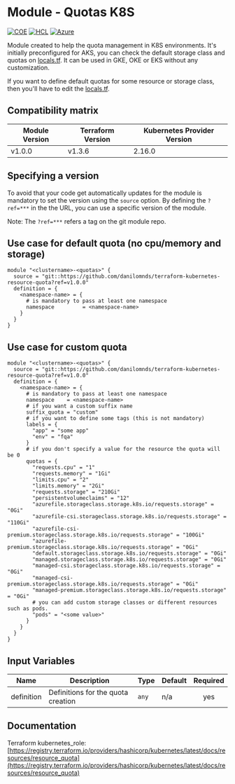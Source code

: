 # Module - Quotas K8S
[![COE](https://img.shields.io/badge/Created%20By-CCoE-blue)]()
[![HCL](https://img.shields.io/badge/language-HCL-blueviolet)](https://www.terraform.io/)
[![Azure](https://img.shields.io/badge/provider-Azure-blue)](https://registry.terraform.io/providers/hashicorp/azurerm/latest)

Module created to help the quota management in K8S environments. It's initially preconfigured for AKS, you can check the default storage class and quotas on [locals.tf](locals.tf).
It can be used in GKE, OKE or EKS without any customization. 

If you want to define default quotas for some resource or storage class, then you'll have to edit the [locals.tf](locals.tf).

## Compatibility matrix

| Module Version | Terraform Version | Kubernetes Provider Version |
|----------------|-------------------| --------------- |
| v1.0.0       | v1.3.6 | 2.16.0         |

## Specifying a version

To avoid that your code get automatically updates for the module is mandatory to set the version using the `source` option. 
By defining the `?ref=***` in the the URL, you can use a specific version of the module.

Note: The `?ref=***` refers a tag on the git module repo.

## Use case for default quota (no cpu/memory and storage)

```hcl
module "<clustername>-<quotas>" {
  source = "git::https://github.com/danilomnds/terraform-kubernetes-resource-quota?ref=v1.0.0"
  definition = {
    <namespace-name> = {
      # is mandatory to pass at least one namespace
      namespace         = <namespace-name>
    }    
  }
}
```

## Use case for custom quota

```hcl
module "<clustername>-<quotas>" {
  source = "git::https://github.com/danilomnds/terraform-kubernetes-resource-quota?ref=v1.0.0"
  definition = {
    <namespace-name> = {
      # is mandatory to pass at least one namespace
      namespace    = <namespace-name>
      # if you want a custom suffix name
      suffix_quota = "custom"
      # if you want to define some tags (this is not mandatory)
      labels = {
        "app" = "some app"
        "env" = "fqa"
      }
      # if you don't specify a value for the resource the quota will be 0
      quotas = {
        "requests.cpu" = "1"
        "requests.memory" = "1Gi"
        "limits.cpu" = "2"
        "limits.memory" = "2Gi"
        "requests.storage" = "210Gi"
        "persistentvolumeclaims" = "12"
        "azurefile.storageclass.storage.k8s.io/requests.storage" = "0Gi"
        "azurefile-csi.storageclass.storage.k8s.io/requests.storage" = "110Gi"
        "azurefile-csi-premium.storageclass.storage.k8s.io/requests.storage" = "100Gi"
        "azurefile-premium.storageclass.storage.k8s.io/requests.storage" = "0Gi"
        "default.storageclass.storage.k8s.io/requests.storage" = "0Gi"
        "managed.storageclass.storage.k8s.io/requests.storage" = "0Gi"
        "managed-csi.storageclass.storage.k8s.io/requests.storage" = "0Gi"
        "managed-csi-premium.storageclass.storage.k8s.io/requests.storage" = "0Gi"
        "managed-premium.storageclass.storage.k8s.io/requests.storage" = "0Gi"
        # you can add custom storage classes or different resources such as pods.
        "pods" = "<some value>"
      }
    }
  }
}
```

## Input Variables

| Name | Description | Type | Default | Required |
|------|-------------|------|---------|:--------:|
| definition | Definitions for the quota creation  | `any` | n/a | yes |

## Documentation

Terraform kubernetes_role: <br>
[https://registry.terraform.io/providers/hashicorp/kubernetes/latest/docs/resources/resource_quota](https://registry.terraform.io/providers/hashicorp/kubernetes/latest/docs/resources/resource_quota)<br>